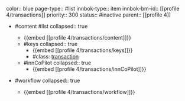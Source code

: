 color:: blue
page-type:: #list
innbok-type:: item
innbok-bm-id:: [[profile 4/transactions]]
priority:: 300
status:: #inactive
parent:: [[profile 4]]

- #content #list
  collapsed:: true
	- {{embed [[profile 4/transactions/content]]}}
  - #keys
    collapsed:: true
	  - {{embed [[profile 4/transactions/keys]]}}
	  - #class: [transaction](https://go.innbok.com/#/page/innBoK%2Fclass%2Ftransaction)
  - #innCoPilot
    collapsed:: true
	  - {{embed [[profile 4/transactions/innCoPilot]]}}

- #workflow
  collapsed:: true
	- {{embed [[profile 4/transactions/workflow]]}}

